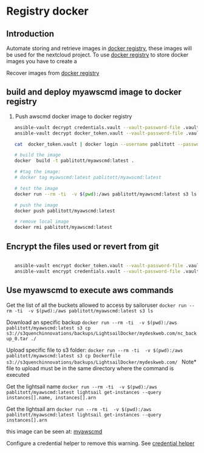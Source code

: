 # Registry docker
## Introduction
Automate storing and retrieve images in [docker registry](https://registry.hub.docker.com/), these images will be used for the nextcloud project.
To use [docker registry](https://registry.hub.docker.com/) to store docker images you have to create a 


Recover images from [docker registry](https://registry.hub.docker.com/)

## build and deploy myawscmd image to docker registry
1. Push awscmd docker image to docker registry 
```bash
   ansible-vault decrypt credentials.vault --vault-password-file .vault_pass
   ansible-vault decrypt docker_token.vault --vault-password-file .vault_pass

   cat  docker_token.vault | docker login --username pablitott --password-stdin

   # build the image
   docker  build -t pablitott/myawscmd:latest .

   # #tag the image:   
   # docker tag myawscmd:latest pablitott/myawscmd:latest

   # test the image
   docker run --rm -ti  -v $(pwd):/aws pablitott/myawscmd:latest s3 ls s3://

   # push the image
   docker push pablitott/myawscmd:latest

   # remove local image
   docker rmi pablitott/myawscmd:latest
```

## Encrypt the files used or revert from git
```bash

   ansible-vault encrypt docker_token.vault --vault-password-file .vault_pass
   ansible-vault encrypt credentials.vault --vault-password-file .vault_pass

```

## Use myawscmd to execute aws commands
Get the list of all the buckets allowed to access by sailoruser
```docker run --rm -ti  -v $(pwd):/aws pablitott/myawscmd:latest s3 ls ```

Download an specific backup
```docker run --rm -ti  -v $(pwd):/aws pablitott/myawscmd:latest s3 cp s3://s3quenchinnovations/backups/LightsailDocker/mydeskweb.com/nc_backup_0.tar ./```

Upload specific file to s3 folder:
```docker run --rm -ti  -v $(pwd):/aws pablitott/myawscmd:latest s3 cp Dockerfile s3://s3quenchinnovations/backups/LightsailDocker/mydeskweb.com/ ```
Note* file to upload must be in the same directory where the command is executed

Get the lightsail name
```docker run --rm -ti  -v $(pwd):/aws pablitott/myawscmd:latest lightsail get-instances --query instances[].name, instances[].arn```

Get the lightsail arn
```docker run --rm -ti  -v $(pwd):/aws pablitott/myawscmd:latest lightsail get-instances --query instances[].arn```

this image can be seen at: [myawscmd](https://registry.hub.docker.com/repository/docker/pablitott/myawscmd/general)



Configure a credential helper to remove this warning. See
[credential helper](https://docs.docker.com/engine/reference/commandline/login/#credential-stores)
